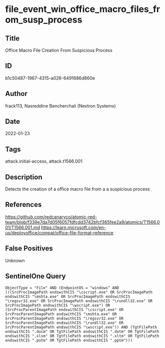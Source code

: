 # file_event_win_office_macro_files_from_susp_process

## Title
Office Macro File Creation From Suspicious Process

## ID
b1c50487-1967-4315-a026-6491686d860e

## Author
frack113, Nasreddine Bencherchali (Nextron Systems)

## Date
2022-01-23

## Tags
attack.initial-access, attack.t1566.001

## Description
Detects the creation of a office macro file from a a suspicious process

## References
https://github.com/redcanaryco/atomic-red-team/blob/f339e7da7d05f6057fdfcdd3742bfcf365fee2a9/atomics/T1566.001/T1566.001.md
https://learn.microsoft.com/en-us/deployoffice/compat/office-file-format-reference

## False Positives
Unknown

## SentinelOne Query
```
ObjectType = "File" AND (EndpointOS = "windows" AND (((SrcProcImagePath endswithCIS "\cscript.exe" OR SrcProcImagePath endswithCIS "\mshta.exe" OR SrcProcImagePath endswithCIS "\regsvr32.exe" OR SrcProcImagePath endswithCIS "\rundll32.exe" OR SrcProcImagePath endswithCIS "\wscript.exe") OR (SrcProcParentImagePath endswithCIS "\cscript.exe" OR SrcProcParentImagePath endswithCIS "\mshta.exe" OR SrcProcParentImagePath endswithCIS "\regsvr32.exe" OR SrcProcParentImagePath endswithCIS "\rundll32.exe" OR SrcProcParentImagePath endswithCIS "\wscript.exe")) AND (TgtFilePath endswithCIS ".docm" OR TgtFilePath endswithCIS ".dotm" OR TgtFilePath endswithCIS ".xlsm" OR TgtFilePath endswithCIS ".xltm" OR TgtFilePath endswithCIS ".potm" OR TgtFilePath endswithCIS ".pptm")))

```